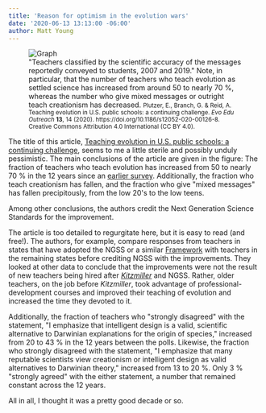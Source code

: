 ```yaml
---
title: 'Reason for optimism in the evolution wars'
date: '2020-06-13 13:13:00 -06:00'
author: Matt Young
---
```

<figure>
<img src="{{ site.baseurl }}/uploads/2020/Plutzer_2020_Graph.jpg" alt="Graph"/>
<figcaption>"Teachers classified by the scientific accuracy of the messages reportedly conveyed to students, 2007 and 2019." Note, in particular, that the number of teachers who teach evolution as settled science has increased from around 50 to nearly 70&nbsp;%, whereas the number who give mixed messages or outright teach creationism has decreased. <small>Plutzer, E., Branch, G. & Reid, A. Teaching evolution in U.S. public schools: a continuing challenge. <i>Evo Edu Outreach</i> <strong>13</strong>, 14 (2020). https://doi.org/10.1186/s12052-020-00126-8. Creative Commons Attribution 4.0 International (CC BY 4.0).</small>
</figcaption>
</figure>

The title of this article, [Teaching evolution in U.S. public schools: a continuing challenge](https://evolution-outreach.biomedcentral.com/articles/10.1186/s12052-020-00126-8), seems to me a little sterile and possibly unduly pessimistic. The main conclusions of the article are given in the figure: The fraction of teachers who teach evolution has increased from 50 to nearly 70&nbsp;% in the 12 years since an [earlier survey](https://journals.plos.org/plosbiology/article?id=10.1371/journal.pbio.0060124). Additionally, the fraction who teach creationism has fallen, and the fraction who give "mixed messages" has fallen precipitously, from the low 20's to the low teens. 

Among other conclusions, the authors credit the Next Generation Science Standards for the improvement.

<!--more-->

The article is too detailed to regurgitate here, but it is easy to read (and free!). The authors, for example, compare responses from teachers in states that have adopted the NGSS or a similar [Framework](https://www.nap.edu/catalog/13165/a-framework-for-k-12-science-education-practices-crosscutting-concepts) with teachers in the remaining states before crediting NGSS with the improvements. They looked at other data to conclude that the improvements were not the result of new teachers being hired after <i>[Kitzmiller](https://en.wikipedia.org/wiki/Kitzmiller_v._Dover_Area_School_District)</i> and NGSS. Rather, older teachers, on the job before <i>Kitzmiller</i>, took advantage of professional-development courses and improved their teaching of evolution and increased the time they devoted to it.

Additionally, the fraction of teachers who "strongly disagreed" with the statement, "I emphasize that intelligent design is a valid, scientific alternative to Darwinian explanations for the origin of species," increased from 20 to 43&nbsp;% in the 12 years between the polls. Likewise, the fraction who strongly disagreed with the statement, "I emphasize that many reputable scientists view creationism or intelligent design as valid alternatives to Darwinian theory," increased from 13 to 20&nbsp;%. Only 3&nbsp;% "strongly agreed" with the either statement, a number that remained constant across the 12 years.

All in all, I thought it was a pretty good decade or so.
